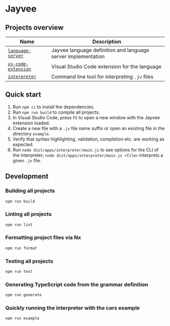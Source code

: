 # Jayvee

## Projects overview

| Name                                                      | Description                                                   |
| --------------------------------------------------------- | ------------------------------------------------------------- |
| [`language-server`](./libs/language-server/README.md)     | Jayvee language definition and language server implementation |
| [`vs-code-extension`](./apps/vs-code-extension/README.md) | Visual Studio Code extension for the language                 |
| [`interpreter`](./apps/interpreter/README.md)             | Command line tool for interpreting `.jv` files                |

## Quick start

1. Run `npm ci` to install the dependencies.
2. Run `npm run build` to compile all projects.
3. In Visual Studio Code, press `F5` to open a new window with the Jayvee extension loaded.
4. Create a new file with a `.jv` file name suffix or open an existing file in the directory `example`.
5. Verify that syntax highlighting, validation, completion etc. are working as expected.
6. Run `node dist/apps/interpreter/main.js` to see options for the CLI of the interpreter; `node dist/apps/interpreter/main.js <file>` interprets a given `.jv` file.

## Development

### Building all projects

```bash
npm run build
```

### Linting all projects

```bash
npm run lint
```

### Formatting project files via Nx

```bash
npm run format
```

### Testing all projects

```bash
npm run test
```

### Generating TypeScript code from the grammar definition

```bash
npm run generate
```

### Quickly running the interpreter with the cars example

```bash
npm run example
```
